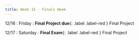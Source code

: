 ```yaml
---
title: Week 15 - Finals Week
---
```


12/16
: Friday
: **Final Project due**{: .label .label-red } Final Project

12/17
: Saturday
: **Final Exam**{: .label .label-red } Final Project
